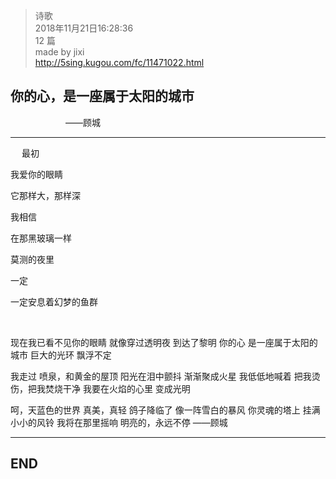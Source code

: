 > 诗歌  
> 2018年11月21日16:28:36         
> 12 篇  
>made by jixi  
>http://5sing.kugou.com/fc/11471022.html  


## 你的心，是一座属于太阳的城市      
&emsp;&emsp;&emsp;&emsp;&emsp;&emsp; ——顾城

----------

&emsp; 最初  

我爱你的眼睛  

它那样大，那样深  

我相信  

在那黑玻璃一样  

莫测的夜里  

一定  

一定安息着幻梦的鱼群  

<br>

现在我已看不见你的眼睛 
就像穿过透明夜 
到达了黎明 
你的心 
是一座属于太阳的城市 
巨大的光环 
飘浮不定 

我走过 
喷泉，和黄金的屋顶 
阳光在泪中颤抖 
渐渐聚成火星 
我低低地喊着 
把我烫伤，把我焚烧干净 
我要在火焰的心里 
变成光明 

呵，天蓝色的世界 
真美，真轻 
鸽子降临了 
像一阵雪白的暴风 
你灵魂的塔上 
挂满小小的风铃 
我将在那里摇响 
明亮的，永远不停
——顾城




----------
## END

